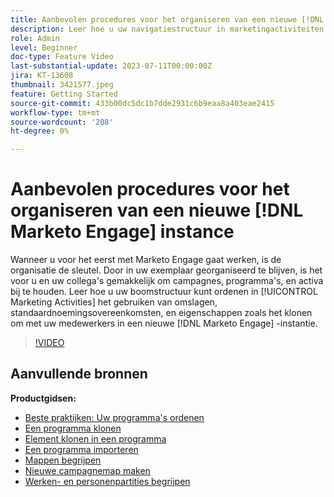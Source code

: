 ```yaml
---
title: Aanbevolen procedures voor het organiseren van een nieuwe [!DNL Marketo Engage] instance
description: Leer hoe u uw navigatiestructuur in marketingactiviteiten kunt ordenen met behulp van mappen, standaardnaamgevingsconventies en functies zoals klonen, zodat u eenvoudig met uw collega's kunt werken in een nieuwe Marketo Engage-instantie.
role: Admin
level: Beginner
doc-type: Feature Video
last-substantial-update: 2023-07-11T00:00:00Z
jira: KT-13608
thumbnail: 3421577.jpeg
feature: Getting Started
source-git-commit: 433b00dc5dc1b7dde2931c6b9eaa8a403eae2415
workflow-type: tm+mt
source-wordcount: '208'
ht-degree: 0%

---
```



# Aanbevolen procedures voor het organiseren van een nieuwe [!DNL Marketo Engage] instance

Wanneer u voor het eerst met Marketo Engage gaat werken, is de organisatie de sleutel. Door in uw exemplaar georganiseerd te blijven, is het voor u en uw collega&#39;s gemakkelijk om campagnes, programma&#39;s, en activa bij te houden. Leer hoe u uw boomstructuur kunt ordenen in [!UICONTROL Marketing Activities] het gebruiken van omslagen, standaardnoemingsovereenkomsten, en eigenschappen zoals het klonen om met uw medewerkers in een nieuwe [!DNL Marketo Engage] -instantie. 

>[!VIDEO](https://video.tv.adobe.com/v/3421577/?learn=on)

## Aanvullende bronnen

**Productgidsen:**

* [Beste praktijken: Uw programma&#39;s ordenen](https://experienceleague.adobe.com/docs/marketo/using/product-docs/core-marketo-concepts/programs/working-with-programs/best-practice-how-to-organize-your-programs.html)
* [Een programma klonen](https://experienceleague.adobe.com/docs/marketo/using/product-docs/core-marketo-concepts/programs/working-with-programs/clone-a-program.html)
* [Element klonen in een programma](https://experienceleague.adobe.com/docs/marketo/using/product-docs/core-marketo-concepts/programs/working-with-programs/clone-an-asset-in-a-program.html)
* [Een programma importeren](https://experienceleague.adobe.com/docs/marketo/using/product-docs/core-marketo-concepts/programs/working-with-programs/import-a-program.html)
* [Mappen begrijpen](https://experienceleague.adobe.com/docs/marketo/using/product-docs/core-marketo-concepts/miscellaneous/understanding-folders.html)
* [Nieuwe campagnemap maken](https://experienceleague.adobe.com/docs/marketo/using/product-docs/core-marketo-concepts/miscellaneous/create-new-campaign-folder.html)
* [Werken- en personenpartities begrijpen](https://experienceleague.adobe.com/docs/marketo/using/product-docs/administration/workspaces-and-person-partitions/understanding-workspaces-and-person-partitions.html)
